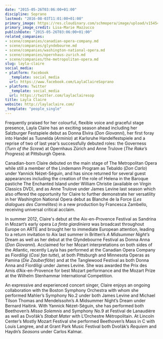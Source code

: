 ```yaml
---
date: "2015-05-26T03:06:00+01:00"
discipline: Soprano
lastmod: "2016-08-03T11:01:00+01:00"
primary_image: https://res.cloudinary.com/schmopera/image/upload/v1545409169/media/webhook-uploads/1470218415576/2016-08-03---LAYLA-CLAIRE-Lisa-Marie-Mazzucco.jpg.jpg
primary_image_credit: Lisa-Marie Mazzucco
publishDate: "2015-05-26T03:06:00+01:00"
related_companies:
- scene/companies/canadian-opera-company.md
- scene/companies/glyndebourne.md
- scene/companies/washington-national-opera.md
- scene/companies/opernhaus-zurich.md
- scene/companies/the-metropolitan-opera.md
slug: layla-claire
social_media:
- platform: Facebook
  _template: social_media
  url: https://www.facebook.com/LaylaClaireSoprano
- platform: Twitter
  _template: social_media
  url: https://twitter.com/laylaclairesop
title: Layla Claire
website: http://laylaclaire.com/
_template: "people_single"
---
```


Frequently praised for her colourful, flexible voice and graceful stage presence, Layla Claire has an exciting season ahead including her Salzburger Festspiele debut as Donna Elvira (*Don Giovanni*), her first foray into Handel as Tusnelda (*Arminio*) at Karlsruhe Handelfestspiele and a reprise of two of last year’s successfully debuted roles: the Governess (*Turn of the Screw*) at Opernhaus Zürich and Anne Trulove (*The Rake’s Progress*) at Pittsburgh Opera.  

Canadian-born Claire debuted on the main stage of The Metropolitan Opera while still a member of the Lindemann Program as Tebaldo (*Don Carlo*) under Yannick Nézet-Séguin, and has since returned for several guest appearances including the creation of the role of Helena in the Baroque pastiche The Enchanted Island under William Christie (available on Virgin Classics DVD), and as Anne Trulove under James Levine last season which also offered the opportunity for Claire to further demonstrate her versatility in her Washington National Opera debut as Blanche de la Force (*Les dialogues des Carmélites*) in a new production by Francesca Zambello, receiving universal critical acclaim.

In summer 2012, Claire's debut at the Aix-en-Provence Festival as Sandrina in Mozart’s early opera *La finta giardiniera* was broadcast throughout Europe on ARTE and brought her to immediate European attention, leading to a return invitation to Aix last summer in Britten’s *A Midsummer Night’s* Dream as well as her debut at the Glyndebourne Festival as Donna Anna (*Don Giovanni*). Acclaimed for her Mozart interpretations on both sides of the Atlantic, recently Layla has performed at the Canadian Opera Company as Fiordiligi (*Così fan tutte*), at both Pittsburgh and Minnesota Operas as Pamina (*Die Zauberflöte*) and at the Tanglewood Festival as both Donna Anna and Fiordiligi under James Levine. She was awarded the Prix des Amis d’Aix-en-Provence for best Mozart performance and the Mozart Prize at the Wilhelm Stenhammar International Competition. 

An expressive and experienced concert singer, Claire enjoys an ongoing collaboration with the Boston Symphony Orchestra with whom she performed Mahler’s Symphony No.2 under both James Levine and Michael Tilson Thomas and Mendelssohn’s A Midsummer Night’s Dream under Bernard Haitink. With Yannick Nézet-Séguin, she has performed both Beethoven’s *Missa Solemnis* and Symphony No.9 at Festival de Lanaudière as well as Dvořák’s *Stabat Mater* with L’Orchestre Métropolitain. At Lincoln Center’s Mostly Mozart Festival she performed Beethoven’s Mass in C with Louis Langree, and at Grant Park Music Festival both Dvořák’s *Requiem* and Haydn’s *Seasons* under Carlos Kalmar.  
